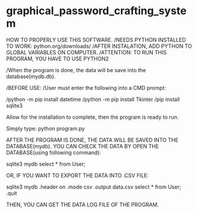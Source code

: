 # graphical_password_crafting_system

HOW TO PROPERLY USE THIS SOFTWARE.
/NEEDS PYTHON INSTALLED TO WORK: python.org/downloads/
/AFTER INSTALATION, ADD PYTHON TO GLOBAL VARIABLES ON COMPUTER.
/ATTENTION: TO RUN THIS PROGRAM, YOU HAVE TO USE PYTHON2

/When the program is done, the data will be save into the database(mydb.db).

/BEFORE USE:
/User must enter the following into a CMD prompt:

/python -m pip install datetime
/python -m pip install Tkinter
/pip install sqlite3

Allow for the installation to complete, then the program is ready to run.

Simply type: python program.py

AFTER THE PROGRAM IS DONE, THE DATA WILL BE SAVED INTO THE DATABASE(mydb).
YOU CAN CHECK THE DATA BY OPEN THE DATABASE(using following command):

sqlite3 mydb
select * from User;

OR, IF YOU WANT TO EXPORT THE DATA INTO .CSV FILE:

sqlite3 mydb
.header on
.mode csv
.output data.csv
select * from User;
.quit

THEN, YOU CAN GET THE DATA LOG FILE OF THE PROGRAM.
